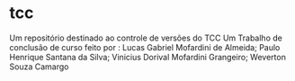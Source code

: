 # tcc
Um repositório destinado ao controle de versões do TCC
Um Trabalho de conclusão de curso feito por :
Lucas Gabriel Mofardini de Almeida;
Paulo Henrique Santana da Silva;
Vinicius Dorival Mofardini Grangeiro;
Weverton Souza Camargo
